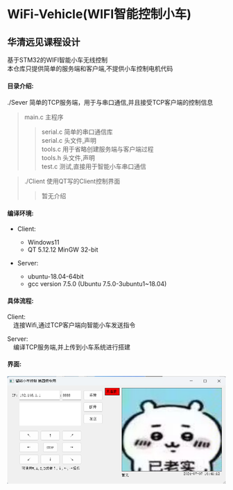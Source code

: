 # WiFi-Vehicle(WIFI智能控制小车)  
华清远见课程设计  
----
基于STM32的WIFI智能小车无线控制  
本仓库只提供简单的服务端和客户端,不提供小车控制电机代码  
#### 目录介绍:  
./Sever 简单的TCP服务端，用于与串口通信,并且接受TCP客户端的控制信息  
>main.c 主程序  
>>serial.c 简单的串口通信库  
>>serial.c 头文件,声明  
>>tools.c 用于省略创建服务端与客户端过程  
>>tools.h 头文件,声明  
>>test.c 测试,直接用于智能小车串口通信

>./Client 使用QT写的Client控制界面
>>暂无介绍

#### 编译环境:  
* Client:  
  * Windows11  
  * QT 5.12.12 MinGW 32-bit

* Server:  
  * ubuntu-18.04-64bit  
  * gcc version 7.5.0 (Ubuntu 7.5.0-3ubuntu1~18.04)

#### 具体流程:  
Client:  
&emsp;连接Wifi,通过TCP客户端向智能小车发送指令  

Server:  
&emsp;编译TCP服务端,并上传到小车系统进行搭建  

#### 界面:
![客户端](https://github.com/chengnb/WiFi-Vehicle/blob/main/%E5%B1%8F%E5%B9%95%E6%88%AA%E5%9B%BE%202024-07-07%20164129.png)
